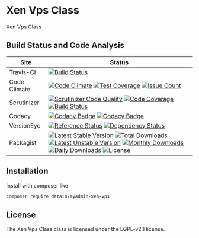# Xen Vps Class

Xen Vps Class

## Build Status and Code Analysis

Site          | Status
--------------|---------------------------
Travis-CI     | [![Build Status](https://travis-ci.org/detain/myadmin-xen-vps.svg?branch=master)](https://travis-ci.org/detain/myadmin-xen-vps)
Code Climate  | [![Code Climate](https://codeclimate.com/github/detain/myadmin-xen-vps/badges/gpa.svg)](https://codeclimate.com/github/detain/myadmin-xen-vps) [![Test Coverage](https://codeclimate.com/github/detain/myadmin-xen-vps/badges/coverage.svg)](https://codeclimate.com/github/detain/myadmin-xen-vps/coverage) [![Issue Count](https://codeclimate.com/github/detain/myadmin-xen-vps/badges/issue_count.svg)](https://codeclimate.com/github/detain/myadmin-xen-vps)
Scrutinizer   | [![Scrutinizer Code Quality](https://scrutinizer-ci.com/g/myadmin-plugins/myadmin-xen-vps/badges/quality-score.png?b=master)](https://scrutinizer-ci.com/g/myadmin-plugins/myadmin-xen-vps/?branch=master) [![Code Coverage](https://scrutinizer-ci.com/g/myadmin-plugins/myadmin-xen-vps/badges/coverage.png?b=master)](https://scrutinizer-ci.com/g/myadmin-plugins/myadmin-xen-vps/?branch=master) [![Build Status](https://scrutinizer-ci.com/g/myadmin-plugins/myadmin-xen-vps/badges/build.png?b=master)](https://scrutinizer-ci.com/g/myadmin-plugins/myadmin-xen-vps/build-status/master)
Codacy        | [![Codacy Badge](https://api.codacy.com/project/badge/Grade/226251fc068f4fd5b4b4ef9a40011d06)](https://www.codacy.com/app/detain/myadmin-xen-vps) [![Codacy Badge](https://api.codacy.com/project/badge/Coverage/25fa74eb74c947bf969602fcfe87e349)](https://www.codacy.com/app/detain/myadmin-xen-vps?utm_source=github.com&utm_medium=referral&utm_content=detain/myadmin-xen-vps&utm_campaign=Badge_Coverage)
VersionEye    | [![Reference Status](https://www.versioneye.com/php/detain:myadmin-xen-vps/reference_badge.svg?style=flat)](https://www.versioneye.com/php/detain:myadmin-xen-vps/references) [![Dependency Status](https://www.versioneye.com/user/projects/592f7318bafc5500414dfd2a/badge.svg?style=flat-square)](https://www.versioneye.com/user/projects/592f7318bafc5500414dfd2a)
Packagist     | [![Latest Stable Version](https://poser.pugx.org/detain/myadmin-xen-vps/version)](https://packagist.org/packages/detain/myadmin-xen-vps) [![Total Downloads](https://poser.pugx.org/detain/myadmin-xen-vps/downloads)](https://packagist.org/packages/detain/myadmin-xen-vps) [![Latest Unstable Version](https://poser.pugx.org/detain/myadmin-xen-vps/v/unstable)](//packagist.org/packages/detain/myadmin-xen-vps) [![Monthly Downloads](https://poser.pugx.org/detain/myadmin-xen-vps/d/monthly)](https://packagist.org/packages/detain/myadmin-xen-vps) [![Daily Downloads](https://poser.pugx.org/detain/myadmin-xen-vps/d/daily)](https://packagist.org/packages/detain/myadmin-xen-vps) [![License](https://poser.pugx.org/detain/myadmin-xen-vps/license)](https://packagist.org/packages/detain/myadmin-xen-vps)


## Installation

Install with composer like

```sh
composer require detain/myadmin-xen-vps
```

## License

The Xen Vps Class class is licensed under the LGPL-v2.1 license.

